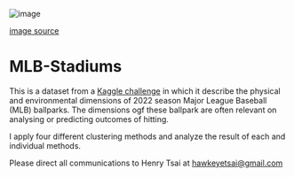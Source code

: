 ![image](https://github.com/hawkeyedatatsai/MLB-Stadiums/assets/126204698/4b32007d-28b5-482c-a94e-01bc3d17518c)

[image source](https://www.imdb.com/title/tt11312618/?ref_=tt_mv_close)

# MLB-Stadiums

This is a dataset from a [Kaggle challenge](https://www.kaggle.com/datasets/paulrjohnson/mlb-ballparks) in which it describe the physical and environmental dimensions of 2022 season Major League Baseball (MLB) ballparks. The dimensions ogf these ballpark are often relevant on analysing or predicting outcomes of hitting.

I apply four different clustering methods and analyze the result of each and individual methods. 

Please direct all communications to Henry Tsai at hawkeyetsai@gmail.com
